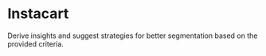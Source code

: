 # Instacart
Derive insights and suggest strategies for better segmentation based on the provided criteria.
